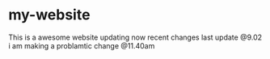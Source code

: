 # my-website
This is a awesome website
updating now
recent changes
last update @9.02
i am making a problamtic change @11.40am

